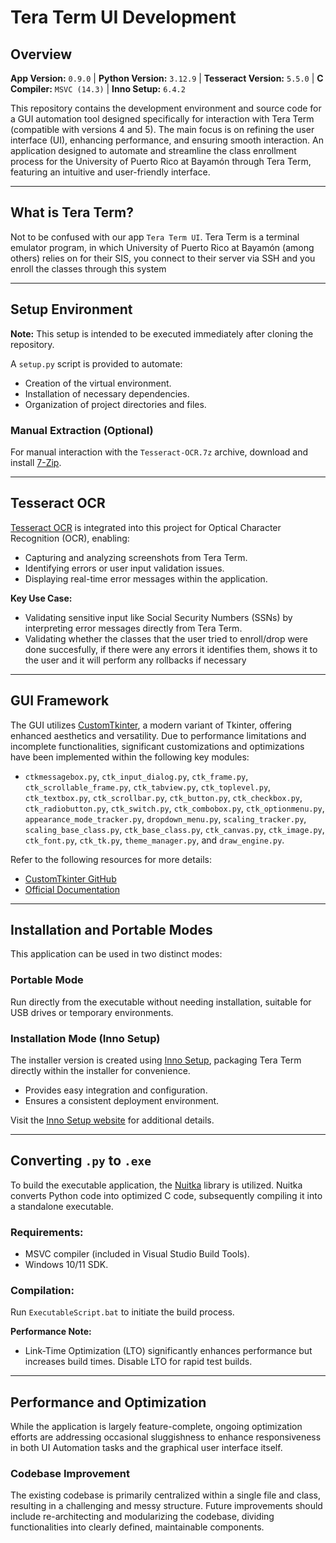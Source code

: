 # Tera Term UI Development

## Overview

**App Version:** `0.9.0` | **Python Version:** `3.12.9` | **Tesseract Version:** `5.5.0` | **C Compiler:** `MSVC (14.3)` | **Inno Setup:** `6.4.2`

This repository contains the development environment and source code for a GUI automation tool designed specifically for interaction with Tera Term (compatible with versions 4 and 5). The main focus is on refining the user interface (UI), enhancing performance, and ensuring smooth interaction.
An application designed to automate and streamline the class enrollment process for the University of Puerto Rico at Bayamón through Tera Term, featuring an intuitive and user-friendly interface.

---

## What is Tera Term?
Not to be confused with our app `Tera Term UI`. Tera Term is a terminal emulator program, in which University of Puerto Rico at Bayamón (among others) relies on for their SIS, you connect to their server via SSH and you enroll the classes through this system

---

## Setup Environment

**Note:** This setup is intended to be executed immediately after cloning the repository.

A `setup.py` script is provided to automate:
- Creation of the virtual environment.
- Installation of necessary dependencies.
- Organization of project directories and files.

### Manual Extraction (Optional)
For manual interaction with the `Tesseract-OCR.7z` archive, download and install [7-Zip](https://www.7-zip.org/).

---

## Tesseract OCR

[Tesseract OCR](https://github.com/UB-Mannheim/tesseract/wiki) is integrated into this project for Optical Character Recognition (OCR), enabling:
- Capturing and analyzing screenshots from Tera Term.
- Identifying errors or user input validation issues.
- Displaying real-time error messages within the application.

**Key Use Case:**
- Validating sensitive input like Social Security Numbers (SSNs) by interpreting error messages directly from Tera Term.
- Validating whether the classes that the user tried to enroll/drop were done succesfully, if there were any errors it identifies them, shows it to the user and it will perform any rollbacks if necessary

---

## GUI Framework

The GUI utilizes [CustomTkinter](https://customtkinter.tomschimansky.com), a modern variant of Tkinter, offering enhanced aesthetics and versatility. Due to performance limitations and incomplete functionalities, significant customizations and optimizations have been implemented within the following key modules:

- `ctkmessagebox.py`, `ctk_input_dialog.py`, `ctk_frame.py`, `ctk_scrollable_frame.py`, `ctk_tabview.py`, `ctk_toplevel.py`, `ctk_textbox.py`, `ctk_scrollbar.py`, `ctk_button.py`, `ctk_checkbox.py`, `ctk_radiobutton.py`, `ctk_switch.py`, `ctk_combobox.py`, `ctk_optionmenu.py`, `appearance_mode_tracker.py`, `dropdown_menu.py`, `scaling_tracker.py`, `scaling_base_class.py`, `ctk_base_class.py`, `ctk_canvas.py`, `ctk_image.py`, `ctk_font.py`, `ctk_tk.py`, `theme_manager.py`, and `draw_engine.py`.

Refer to the following resources for more details:
- [CustomTkinter GitHub](https://github.com/TomSchimansky/CustomTkinter)
- [Official Documentation](https://customtkinter.tomschimansky.com)

---

## Installation and Portable Modes

This application can be used in two distinct modes:

### Portable Mode

Run directly from the executable without needing installation, suitable for USB drives or temporary environments.

### Installation Mode (Inno Setup)

The installer version is created using [Inno Setup](https://jrsoftware.org/isinfo.php), packaging Tera Term directly within the installer for convenience.

- Provides easy integration and configuration.
- Ensures a consistent deployment environment.

Visit the [Inno Setup website](https://jrsoftware.org/isinfo.php) for additional details.

---

## Converting `.py` to `.exe`

To build the executable application, the [Nuitka](https://github.com/Nuitka/Nuitka) library is utilized. Nuitka converts Python code into optimized C code, subsequently compiling it into a standalone executable.

### Requirements:
- MSVC compiler (included in Visual Studio Build Tools).
- Windows 10/11 SDK.

### Compilation:
Run `ExecutableScript.bat` to initiate the build process.

**Performance Note:**
- Link-Time Optimization (LTO) significantly enhances performance but increases build times. Disable LTO for rapid test builds.

---

## Performance and Optimization

While the application is largely feature-complete, ongoing optimization efforts are addressing occasional sluggishness to enhance responsiveness in both UI Automation tasks and the graphical user interface itself.

### Codebase Improvement
The existing codebase is primarily centralized within a single file and class, resulting in a challenging and messy structure. Future improvements should include re-architecting and modularizing the codebase, dividing functionalities into clearly defined, maintainable components.
